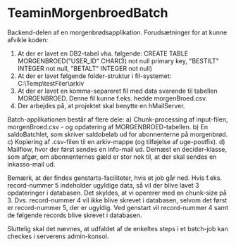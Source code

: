 TeaminMorgenbroedBatch
======================
Backend-delen af en morgenbrødsapplikation.
Forudsætninger for at kunne afvikle koden:
1) At der er lavet en DB2-tabel vha. følgende:
  CREATE TABLE MORGENBROED("USER_ID" CHAR(3) not null primary key, 
                            "BESTILT" INTEGER not null,
                            "BETALT" INTEGER not null)
2) At der er lavet følgende folder-struktur i fil-systemet:
    C:\Temp\testFiler\arkiv
3) At der er lavet en komma-separeret fil med data svarende til tabellen MORGENBROED.
   Denne fil kunne f.eks. hedde morgenBroed.csv.
4) Der arbejdes på, at projektet skal benytte en hMailServer.

Batch-applikationen består af flere dele:
a) Chunk-processing af input-filen, morgenBroed.csv - og opdatering af MORGENBROED-tabellen.
b) En saldoBatchlet, som skriver saldobeløb ud for abonnenterne på morgenbrød.
c) Kopiering af .csv-filen til en arkiv-mappe (og tilføjelse af uge-postfix).
d) Mailflow, hvor der først sendes en info-mail ud. Dernæst en decider-klasse, som afgør, om
   abonnenternes gæld er stor nok til, at der skal sendes en inkasso-mail ud.

Bemærk, at der findes genstarts-faciliteter, hvis et job går ned.
Hvis f.eks. record-nummer 5 indeholder ugyldige data, så vil der blive lavet 3 opdateringer i databasen.
Det skyldes, at vi opererer med en chunk-size på 3. Dvs. record-nummer 4 vil ikke blive skrevet i databasen,
selvom det først er record-nummer 5, der er ugyldig.
Ved genstart vil record-nummer 4 samt de følgende records blive skrevet i databasen.

Sluttelig skal det nævnes, at udfaldet af de enkeltes steps i et batch-job kan checkes i serverens admin-konsol.
